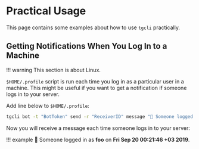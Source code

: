 # Practical Usage

This page contains some examples about how to use `tgcli` practically.

## Getting Notifications When You Log In to a Machine

!!! warning
    This section is about Linux.

`$HOME/.profile` script is run each time you log in as a particular user in a machine. This might be useful if you want to get a notification if someone logs in to your server.

Add line below to `$HOME/.profile`:

```bash
tgcli bot -t "BotToken" send -r "ReceiverID" message "🔑 Someone logged in as **$USER** on **$(date)**."
```

Now you will receive a message each time someone logs in to your server:

!!! example
    🔑 Someone logged in as **foo** on **Fri Sep 20 00:21:46 +03 2019**.
